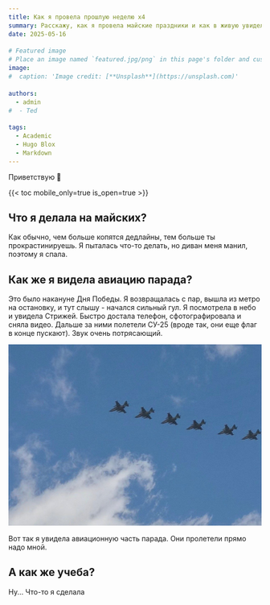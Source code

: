 ```yaml
---
title: Как я провела прошлую неделю x4
summary: Расскажу, как я провела майские праздники и как в живую увидела авиационную часть Парада Победы
date: 2025-05-16

# Featured image
# Place an image named `featured.jpg/png` in this page's folder and customize its options here.
image:
#  caption: 'Image credit: [**Unsplash**](https://unsplash.com)'

authors:
  - admin
#  - Ted

tags:
  - Academic
  - Hugo Blox
  - Markdown
---
```


Приветствую 👋

{{< toc mobile_only=true is_open=true >}}

## Что я делала на майских?

Как обычно, чем больше копятся дедлайны, тем больше ты прокрастинируешь. Я пыталась что-то делать, но диван меня манил, поэтому я спала.

[//]: # ([![The template is mobile first with a responsive design to ensure that your site looks stunning on every device.]&#40;https://raw.githubusercontent.com/wowchemy/wowchemy-hugo-modules/main/starters/academic/preview.png&#41;]&#40;https://hugoblox.com&#41;)

## Как же я видела авиацию парада?

Это было накануне Дня Победы. Я возвращалась с пар, вышла из метро на остановку, и тут слышу - начался сильный гул. Я посмотрела в небо и увидела Стрижей. Быстро достала телефон, сфотографировала и сняла видео. Дальше за ними полетели СУ-25 (вроде так, они еще флаг в конце пускают). Звук очень потрясающий.

![Су-25](su.jpg)

Вот так я увидела авиационную часть парада. Они пролетели прямо надо мной.

## А как же учеба?

Ну... Что-то я сделала

